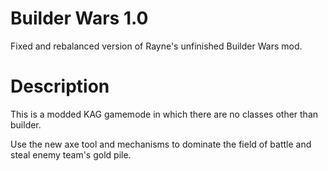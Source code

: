 # Builder Wars 1.0
Fixed and rebalanced version of Rayne's unfinished Builder Wars mod.

# Description
This is a modded KAG gamemode in which there are no classes other than builder.

Use the new axe tool and mechanisms to dominate the field of battle and steal enemy team's gold pile.
